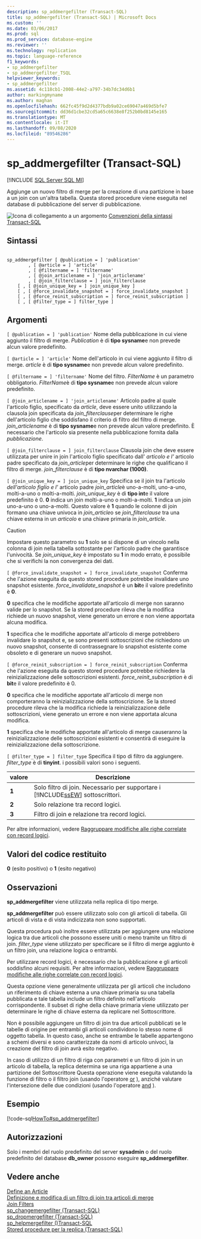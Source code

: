 ```yaml
---
description: sp_addmergefilter (Transact-SQL)
title: sp_addmergefilter (Transact-SQL) | Microsoft Docs
ms.custom: ''
ms.date: 03/06/2017
ms.prod: sql
ms.prod_service: database-engine
ms.reviewer: ''
ms.technology: replication
ms.topic: language-reference
f1_keywords:
- sp_addmergefilter
- sp_addmergefilter_TSQL
helpviewer_keywords:
- sp_addmergefilter
ms.assetid: 4c118cb1-2008-44e2-a797-34b7dc34d6b1
author: markingmyname
ms.author: maghan
ms.openlocfilehash: 662fc45f9d2d4377bdb9a02ce69047a469d5bfe7
ms.sourcegitcommit: dd36d1cbe32cd5a65c6638e8f252b0bd8145e165
ms.translationtype: MT
ms.contentlocale: it-IT
ms.lasthandoff: 09/08/2020
ms.locfileid: "89546286"
---
```

# <a name="sp_addmergefilter-transact-sql"></a>sp_addmergefilter (Transact-SQL)
[!INCLUDE [SQL Server SQL MI](../../includes/applies-to-version/sql-asdbmi.md)]

  Aggiunge un nuovo filtro di merge per la creazione di una partizione in base a un join con un'altra tabella. Questa stored procedure viene eseguita nel database di pubblicazione del server di pubblicazione.  
  
 ![Icona di collegamento a un argomento](../../database-engine/configure-windows/media/topic-link.gif "Icona di collegamento a un argomento") [Convenzioni della sintassi Transact-SQL](../../t-sql/language-elements/transact-sql-syntax-conventions-transact-sql.md)  
  
## <a name="syntax"></a>Sintassi  
  
```  
  
sp_addmergefilter [ @publication = ] 'publication'   
        , [ @article = ] 'article'   
        , [ @filtername = ] 'filtername'   
        , [ @join_articlename = ] 'join_articlename'   
        , [ @join_filterclause = ] join_filterclause  
    [ , [ @join_unique_key = ] join_unique_key ]  
    [ , [ @force_invalidate_snapshot = ] force_invalidate_snapshot ]  
    [ , [ @force_reinit_subscription = ] force_reinit_subscription ]  
    [ , [ @filter_type = ] filter_type ]  
```  
  
## <a name="arguments"></a>Argomenti  
`[ @publication = ] 'publication'` Nome della pubblicazione in cui viene aggiunto il filtro di merge. *Publication* è di **tipo sysname**e non prevede alcun valore predefinito.  
  
`[ @article = ] 'article'` Nome dell'articolo in cui viene aggiunto il filtro di merge. *article* è di **tipo sysname**e non prevede alcun valore predefinito.  
  
`[ @filtername = ] 'filtername'` Nome del filtro. *FilterName* è un parametro obbligatorio. *FilterName*è di **tipo sysname**e non prevede alcun valore predefinito.  
  
`[ @join_articlename = ] 'join_articlename'` Articolo padre al quale l'articolo figlio, specificato da *article*, deve essere unito utilizzando la clausola join specificata da *join_filterclause*per determinare le righe dell'articolo figlio che soddisfano il criterio di filtro del filtro di merge. *join_articlename* è di **tipo sysname**e non prevede alcun valore predefinito. È necessario che l'articolo sia presente nella pubblicazione fornita dalla *pubblicazione*.  
  
`[ @join_filterclause = ] join_filterclause` Clausola join che deve essere utilizzata per unire in join l'articolo figlio specificato dall' *articolo e l'* articolo padre specificato da *join_article*per determinare le righe che qualificano il filtro di merge. *join_filterclause* è di **tipo nvarchar (1000)**.  
  
`[ @join_unique_key = ] join_unique_key` Specifica se il join tra l'articolo *dell'articolo figlio e l'* articolo padre *join_article*è uno-a-molti, uno-a-uno, molti-a-uno o molti-a-molti. *join_unique_key* è di **tipo int**e il valore predefinito è 0. **0** indica un join molti-a-uno o molti-a-molti. **1** indica un join uno-a-uno o uno-a-molti. Questo valore è **1** quando le colonne di join formano una chiave univoca in *join_article*o se *join_filterclause* tra una chiave esterna in un *articolo* e una chiave primaria in *join_article*.  
  
> [!CAUTION]  
>  Impostare questo parametro su **1** solo se si dispone di un vincolo nella colonna di join nella tabella sottostante per l'articolo padre che garantisce l'univocità. Se *join_unique_key* è impostato su **1** in modo errato, è possibile che si verifichi la non convergenza dei dati.  
  
`[ @force_invalidate_snapshot = ] force_invalidate_snapshot` Conferma che l'azione eseguita da questo stored procedure potrebbe invalidare uno snapshot esistente. *force_invalidate_snapshot* è un **bit**e il valore predefinito è **0**.  
  
 **0** specifica che le modifiche apportate all'articolo di merge non saranno valide per lo snapshot. Se la stored procedure rileva che la modifica richiede un nuovo snapshot, viene generato un errore e non viene apportata alcuna modifica.  
  
 **1** specifica che le modifiche apportate all'articolo di merge potrebbero invalidare lo snapshot e, se sono presenti sottoscrizioni che richiedono un nuovo snapshot, consente di contrassegnare lo snapshot esistente come obsoleto e di generare un nuovo snapshot.  
  
`[ @force_reinit_subscription = ] force_reinit_subscription` Conferma che l'azione eseguita da questo stored procedure potrebbe richiedere la reinizializzazione delle sottoscrizioni esistenti. *force_reinit_subscription* è di **bit**e il valore predefinito è 0.  
  
 **0** specifica che le modifiche apportate all'articolo di merge non comporteranno la reinizializzazione della sottoscrizione. Se la stored procedure rileva che la modifica richiede la reinizializzazione delle sottoscrizioni, viene generato un errore e non viene apportata alcuna modifica.  
  
 **1** specifica che le modifiche apportate all'articolo di merge causeranno la reinizializzazione delle sottoscrizioni esistenti e consentirà di eseguire la reinizializzazione della sottoscrizione.  
  
`[ @filter_type = ] filter_type` Specifica il tipo di filtro da aggiungere. *filter_type* è di **tinyint**. i possibili valori sono i seguenti.  
  
|valore|Descrizione|  
|-----------|-----------------|  
|**1**|Solo filtro di join. Necessario per supportare i [!INCLUDE[ssEW](../../includes/ssew-md.md)] sottoscrittori.|  
|**2**|Solo relazione tra record logici.|  
|**3**|Filtro di join e relazione tra record logici.|  
  
 Per altre informazioni, vedere [Raggruppare modifiche alle righe correlate con record logici](../../relational-databases/replication/merge/group-changes-to-related-rows-with-logical-records.md).  
  
## <a name="return-code-values"></a>Valori del codice restituito  
 **0** (esito positivo) o **1** (esito negativo)  
  
## <a name="remarks"></a>Osservazioni  
 **sp_addmergefilter** viene utilizzata nella replica di tipo merge.  
  
 **sp_addmergefilter** può essere utilizzato solo con gli articoli di tabella. Gli articoli di vista e di vista indicizzata non sono supportati.  
  
 Questa procedura può inoltre essere utilizzata per aggiungere una relazione logica tra due articoli che possono essere uniti o meno tramite un filtro di join. *filter_type* viene utilizzato per specificare se il filtro di merge aggiunto è un filtro join, una relazione logica o entrambi.  
  
 Per utilizzare record logici, è necessario che la pubblicazione e gli articoli soddisfino alcuni requisiti. Per altre informazioni, vedere [Raggruppare modifiche alle righe correlate con record logici](../../relational-databases/replication/merge/group-changes-to-related-rows-with-logical-records.md).  
  
 Questa opzione viene generalmente utilizzata per gli articoli che includono un riferimento di chiave esterna a una chiave primaria su una tabella pubblicata e tale tabella include un filtro definito nell'articolo corrispondente. Il subset di righe della chiave primaria viene utilizzato per determinare le righe di chiave esterna da replicare nel Sottoscrittore.  
  
 Non è possibile aggiungere un filtro di join tra due articoli pubblicati se le tabelle di origine per entrambi gli articoli condividono lo stesso nome di oggetto tabella. In questo caso, anche se entrambe le tabelle appartengono a schemi diversi e sono caratterizzate da nomi di articolo univoci, la creazione del filtro di join avrà esito negativo.  
  
 In caso di utilizzo di un filtro di riga con parametri e un filtro di join in un articolo di tabella, la replica determina se una riga appartiene a una partizione del Sottoscrittore Questa operazione viene eseguita valutando la funzione di filtro o il filtro join (usando l'operatore [or](../../t-sql/language-elements/or-transact-sql.md) ), anziché valutare l'intersezione delle due condizioni (usando l'operatore [and](../../t-sql/language-elements/and-transact-sql.md) ).  
  
## <a name="example"></a>Esempio  
 [!code-sql[HowTo#sp_addmergefilter](../../relational-databases/replication/codesnippet/tsql/sp-addmergefilter-transa_1.sql)]  
  
## <a name="permissions"></a>Autorizzazioni  
 Solo i membri del ruolo predefinito del server **sysadmin** o del ruolo predefinito del database **db_owner** possono eseguire **sp_addmergefilter**.  
  
## <a name="see-also"></a>Vedere anche  
 [Define an Article](../../relational-databases/replication/publish/define-an-article.md)   
 [Definizione e modifica di un filtro di join tra articoli di merge](../../relational-databases/replication/publish/define-and-modify-a-join-filter-between-merge-articles.md)   
 [Join Filters](../../relational-databases/replication/merge/join-filters.md)   
 [sp_changemergefilter &#40;Transact-SQL&#41;](../../relational-databases/system-stored-procedures/sp-changemergefilter-transact-sql.md)   
 [sp_dropmergefilter &#40;Transact-SQL&#41;](../../relational-databases/system-stored-procedures/sp-dropmergefilter-transact-sql.md)   
 [sp_helpmergefilter &#40;&#41;Transact-SQL ](../../relational-databases/system-stored-procedures/sp-helpmergefilter-transact-sql.md)   
 [Stored procedure per la replica &#40;Transact-SQL&#41;](../../relational-databases/system-stored-procedures/replication-stored-procedures-transact-sql.md)  
  
  

